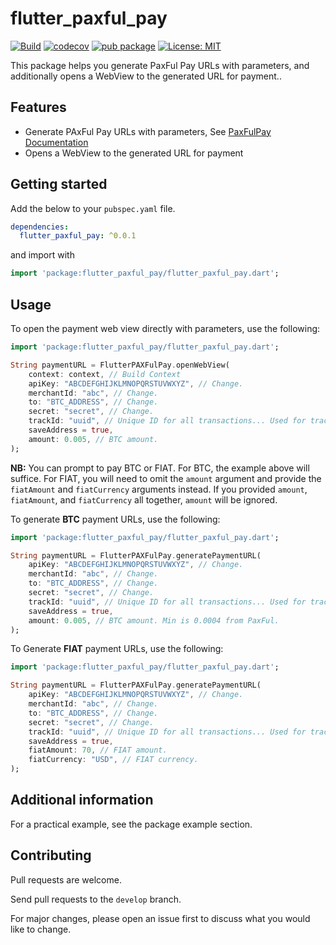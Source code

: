 # flutter_paxful_pay

[![Build](https://github.com/francis94c/flutter_paxful_pay/actions/workflows/main.yml/badge.svg)](https://github.com/francis94c/flutter_paxful_pay/actions/workflows/main.yml) [![codecov](https://codecov.io/gh/francis94c/flutter_paxful_pay/branch/master/graph/badge.svg?token=KCPSZJHEO9)](https://codecov.io/gh/francis94c/flutter_paxful_pay) [![pub package](https://img.shields.io/pub/v/flutter_paxful_pay.svg)](https://pub.dev/packages/flutter_paxful_pay) [![License: MIT](https://img.shields.io/badge/License-MIT-yellow.svg)](https://opensource.org/licenses/MIT)

This package helps you generate PaxFul Pay URLs with parameters, and additionally opens a WebView to the generated URL for payment..

## Features

- Generate PAxFul Pay URLs with parameters, See [PaxFulPay Documentation](https://developers.paxful.com/documentation/paxful-pay)
- Opens a WebView to the generated URL for payment

## Getting started

Add the below to your `pubspec.yaml` file.

```yaml
dependencies:
  flutter_paxful_pay: ^0.0.1
```

and import with

```dart
import 'package:flutter_paxful_pay/flutter_paxful_pay.dart';
```

## Usage

To open the payment web view directly with parameters, use the following:

```dart
import 'package:flutter_paxful_pay/flutter_paxful_pay.dart';

String paymentURL = FlutterPAXFulPay.openWebView(
    context: context, // Build Context
    apiKey: "ABCDEFGHIJKLMNOPQRSTUVWXYZ", // Change.
    merchantId: "abc", // Change.
    to: "BTC_ADDRESS", // Change.
    secret: "secret", // Change.
    trackId: "uuid", // Unique ID for all transactions... Used for tracking on your backend...
    saveAddress = true,
    amount: 0.005, // BTC amount.
);
```

**NB:** You can prompt to pay BTC or FIAT. For BTC, the example above will suffice. For FIAT, you will need to omit the `amount` argument and provide the `fiatAmount` and `fiatCurrency` arguments instead. If you provided `amount`, `fiatAmount`, and `fiatCurrency` all together, `amount` will be ignored.

To generate **BTC** payment URLs, use the following:

```dart
import 'package:flutter_paxful_pay/flutter_paxful_pay.dart';

String paymentURL = FlutterPAXFulPay.generatePaymentURL(
    apiKey: "ABCDEFGHIJKLMNOPQRSTUVWXYZ", // Change.
    merchantId: "abc", // Change.
    to: "BTC_ADDRESS", // Change.
    secret: "secret", // Change.
    trackId: "uuid", // Unique ID for all transactions... Used for tracking on your backend...
    saveAddress = true,
    amount: 0.005, // BTC amount. Min is 0.0004 from PaxFul.
);
```

To Generate **FIAT** payment URLs, use the following:

```dart
import 'package:flutter_paxful_pay/flutter_paxful_pay.dart';

String paymentURL = FlutterPAXFulPay.generatePaymentURL(
    apiKey: "ABCDEFGHIJKLMNOPQRSTUVWXYZ", // Change.
    merchantId: "abc", // Change.
    to: "BTC_ADDRESS", // Change.
    secret: "secret", // Change.
    trackId: "uuid", // Unique ID for all transactions... Used for tracking on your backend...
    saveAddress = true,
    fiatAmount: 70, // FIAT amount.
    fiatCurrency: "USD", // FIAT currency.
);
```

## Additional information

For a practical example, see the package example section.

## Contributing

Pull requests are welcome.

Send pull requests to the `develop` branch.

For major changes, please open an issue first to discuss what you would like to change.
